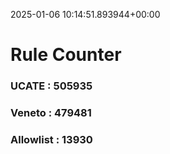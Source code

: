 2025-01-06 10:14:51.893944+00:00
# Rule Counter 
 ### UCATE : 505935

 ### Veneto : 479481

 ### Allowlist : 13930